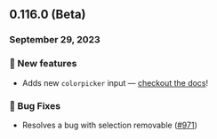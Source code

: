 ## 0.116.0 (Beta)

### September 29, 2023

### 💪 New features

- Adds new `colorpicker` input — [checkout the docs](/inputs/colorpicker)!

### 🐛 Bug Fixes

- Resolves a bug with selection removable ([#971](https://github.com/formkit/formkit/issues/971))
